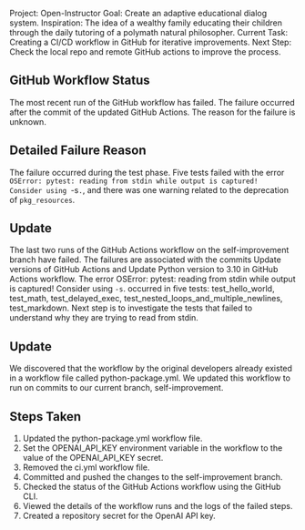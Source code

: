 Project: Open-Instructor
Goal: Create an adaptive educational dialog system.
Inspiration: The idea of a wealthy family educating their children through the daily tutoring of a polymath natural philosopher.
Current Task: Creating a CI/CD workflow in GitHub for iterative improvements.
Next Step: Check the local repo and remote GitHub actions to improve the process.

## GitHub Workflow Status
The most recent run of the GitHub workflow has failed. The failure occurred after the commit of the updated GitHub Actions. The reason for the failure is unknown.

## Detailed Failure Reason
The failure occurred during the test phase. Five tests failed with the error `OSError: pytest: reading from stdin while output is captured!  Consider using `-s`.`, and there was one warning related to the deprecation of `pkg_resources`.

## Update
The last two runs of the GitHub Actions workflow on the self-improvement branch have failed. The failures are associated with the commits Update versions of GitHub Actions and Update Python version to 3.10 in GitHub Actions workflow. The error OSError: pytest: reading from stdin while output is captured!  Consider using `-s`. occurred in five tests: test_hello_world, test_math, test_delayed_exec, test_nested_loops_and_multiple_newlines, test_markdown. Next step is to investigate the tests that failed to understand why they are trying to read from stdin.

## Update
We discovered that the workflow by the original developers already existed in a workflow file called python-package.yml. We updated this workflow to run on commits to our current branch, self-improvement.

## Steps Taken
1. Updated the python-package.yml workflow file.
2. Set the OPENAI_API_KEY environment variable in the workflow to the value of the OPENAI_API_KEY secret.
3. Removed the ci.yml workflow file.
4. Committed and pushed the changes to the self-improvement branch.
5. Checked the status of the GitHub Actions workflow using the GitHub CLI.
6. Viewed the details of the workflow runs and the logs of the failed steps.
7. Created a repository secret for the OpenAI API key.
